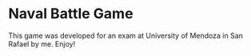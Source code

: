 # Naval Battle Game
This game was developed for an exam at University of Mendoza in San Rafael by me. Enjoy!
